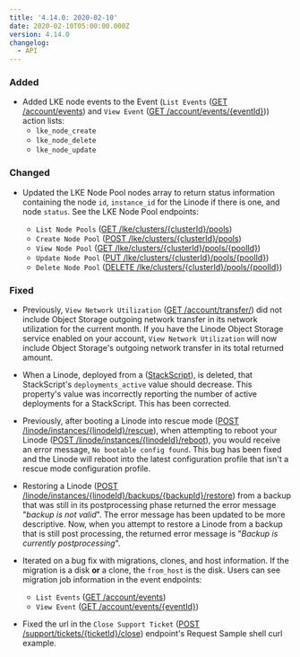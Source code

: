```yaml
---
title: '4.14.0: 2020-02-10'
date: 2020-02-10T05:00:00.000Z
version: 4.14.0
changelog:
  - API
---
```

### Added

- Added LKE node events to the Event (`List Events` ([GET /account/events](https://developers.linode.com/api/v4/account-events)) and `View Event` ([GET /account/events/{eventId}](https://developers.linode.com/api/v4/account-events-event-id))) action lists:
  - `lke_node_create`
  - `lke_node_delete`
  - `lke_node_update`

### Changed

- Updated the LKE Node Pool nodes array to return status information containing the node `id`, `instance_id` for the Linode if there is one, and node `status`. See the LKE Node Pool endpoints:

  - `List Node Pools` ([GET /lke/clusters/{clusterId}/pools](https://developers.linode.com/api/v4/lke-clusters-cluster-id-pools))
  - `Create Node Pool` ([POST /lke/clusters/{clusterId}/pools](https://developers.linode.com/api/v4/lke-clusters-cluster-id-pools/#post))
  - `View Node Pool` ([GET /lke/clusters/{clusterId}/pools/{poolId}](https://developers.linode.com/api/v4/lke-clusters-cluster-id-pools-pool-id))
  - `Update Node Pool` ([PUT /lke/clusters/{clusterId}/pools/{poolId}](https://developers.linode.com/api/v4/lke-clusters-cluster-id-pools-pool-id/#put))
  - `Delete Node Pool` ([DELETE /lke/clusters/{clusterId}/pools/{poolId}](https://developers.linode.com/api/v4/lke-clusters-cluster-id-pools-pool-id/#delete))

### Fixed

- Previously, `View Network Utilization` ([GET /account/transfer/](https://developers.linode.com/api/v4/account-transfer)) did not include Object Storage outgoing network transfer in its network utilization for the current month. If you have the Linode Object Storage service enabled on your account, `View Network Utilization` will now include Object Storage's outgoing network transfer in its total returned amount.

- When a Linode, deployed from a ([StackScript](https://developers.linode.com/api/v4/linode-stackscripts)), is deleted, that StackScript's `deployments_active` value should decrease. This property's value was incorrectly reporting the number of active deployments for a StackScript. This has been corrected.

- Previously, after booting a Linode into rescue mode ([POST /linode/instances/{linodeId}/rescue](https://developers.linode.com/api/v4/linode-instances-linode-id-rescue/#post)), when attempting to reboot your Linode ([POST /linode/instances/{linodeId}/reboot](https://developers.linode.com/api/v4/linode-instances-linode-id-reboot/#post)), you would receive an error message, `No bootable config found`. This bug has been fixed and the Linode will reboot into the latest configuration profile that isn't a rescue mode configuration profile.

- Restoring a Linode ([POST /linode/instances/{linodeId}/backups/{backupId}/restore](https://developers.linode.com/api/v4/linode-instances-linode-id-backups-backup-id-restore)) from a backup that was still in its postprocessing phase returned the error message "*backup is not valid*". The error message has been updated to be more descriptive. Now, when you attempt to restore a Linode from a backup that is still post processing, the returned error message is "*Backup is currently postprocessing*".

- Iterated on a bug fix with migrations, clones, and host information. If the migration is a disk **or** a clone, the `from_host` is the disk. Users can see migration job information in the event endpoints:
  - `List Events` ([GET /account/events](https://developers.linode.com/api/v4/account-events))
  - `View Event` ([GET /account/events/{eventId}](https://developers.linode.com/api/v4/account-events-event-id))

- Fixed the url in the `Close Support Ticket` ([POST /support/tickets/{ticketId}/close](https://developers.linode.com/api/v4/support-tickets-ticket-id-close/#post)) endpoint's Request Sample shell curl example.
